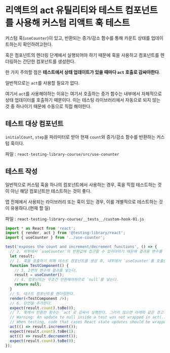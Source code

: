 # 리액트의 act 유틸리티와 테스트 컴포넌트를 사용해 커스텀 리액트 훅 테스트

커스텀 훅(`useCounter`)이 있고, 반환되는 증가/감소 함수를 통해 카운트 상태를 업데이트하는지 확인하려고한다.

훅은 컴포넌트의 렌더링 단계에서 실행되어야 하기 때문에 훅을 사용하고 컴포넌트를 렌더링하는 간단한 컴포넌트를 생성한다.

한 가지 주의할 점은 **테스트에서 상태 업데이트가 있을 때마다 `act` 호출로 감싸야한다**.

일반적으로는 `act`를 사용할 필요가 없다.

여기서 `act`를 사용해야하는 이유는 여기서 호출하는 증가 함수는 내부에서 자체적으로 상태 업데이터를 호출하기 때문이다.
이는 테스팅 라이브러리에서 자동으로 되지 않는 것 중 하나이기 때문에 수동으로 직접 해야한다.

## 테스트 대상 컴포넌트

`initialCount`, `step`을 파라미터로 받아 현재 `count`와 증가/감소 함수를 반환하는 커스텀 훅이다.

파일 : `react-testing-library-course/src/use-conunter`

## 테스트 작성

일반적으로 커스텀 훅을 하나의 컴포넌트에서 사용하는 경우, 훅을 직접 테스트하는 것이 아닌 해당 컴포넌트만 테스트하는 것이 좋다.

앱 전체에서 사용되는 라이브러리 또는 훅이 있는 경우, 이를 개별적으로 테스트하는 것이 유용하다.(현재 할 일)

파일 : `react-testing-library-course/__tests__/custom-hook-01.js`

```js
import * as React from 'react';
import { render, act } from '@testing-library/react';
import { useCounter } from '../use-counter';

test('exposes the count and increment/decrement functions', () => {
  // 2. 외부에서 `useCounter`의 반환값에 접근할 수 있어야하기 때문에 결과용 변수를 생성한다.
  let result;
  // 1. 훅을 호출하기 위해 테스트 컴포넌트를 생성 후, 내부에서 `useCounter`를 호출한다.
  function TestComponent() {
    // 3. 2번의 변수에 결과를 넣는다.
    result = useCounter();
    // 4. 컴포넌트는 무조건 반환해야하므로 `null`를 넣는다.
    return null;
  }
  // 5. 테스트 컴포넌트를 렌더링한다.
  render(<TestComponent />);
  // 6. 단언을 추가한다.
  expect(result.count).toBe(0);
  // 7. 훅에서 반환한 함수는 `act`로 감싸서 실행한다. 그러지 않으면 아래와 같은 경고가 나타난다.
  // Warning: An update to null inside a test was not wrapped in act(...).
  // When testing, code that cases React state updates should be wrapped into act(...)
  act(() => result.increment());
  expect(result.count).toBe(1);
  act(() => result.decrement());
  expect(result.count).toBe(0);
});
```
